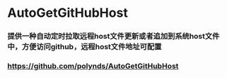 # AutoGetGitHubHost

### 提供一种自动定时拉取远程host文件更新或者追加到系统host文件中，方便访问github，远程host文件地址可配置

### https://github.com/polynds/AutoGetGitHubHost